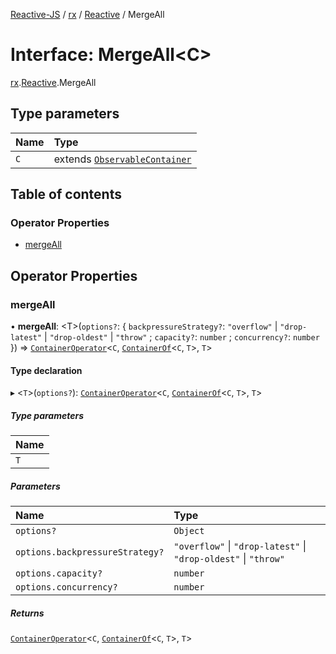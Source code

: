 [Reactive-JS](../README.md) / [rx](../modules/rx.md) / [Reactive](../modules/rx.Reactive.md) / MergeAll

# Interface: MergeAll<C\>

[rx](../modules/rx.md).[Reactive](../modules/rx.Reactive.md).MergeAll

## Type parameters

| Name | Type |
| :------ | :------ |
| `C` | extends [`ObservableContainer`](rx.ObservableContainer.md) |

## Table of contents

### Operator Properties

- [mergeAll](rx.Reactive.MergeAll.md#mergeall)

## Operator Properties

### mergeAll

• **mergeAll**: <T\>(`options?`: { `backpressureStrategy?`: ``"overflow"`` \| ``"drop-latest"`` \| ``"drop-oldest"`` \| ``"throw"`` ; `capacity?`: `number` ; `concurrency?`: `number`  }) => [`ContainerOperator`](../modules/containers.md#containeroperator)<`C`, [`ContainerOf`](../modules/containers.md#containerof)<`C`, `T`\>, `T`\>

#### Type declaration

▸ <`T`\>(`options?`): [`ContainerOperator`](../modules/containers.md#containeroperator)<`C`, [`ContainerOf`](../modules/containers.md#containerof)<`C`, `T`\>, `T`\>

##### Type parameters

| Name |
| :------ |
| `T` |

##### Parameters

| Name | Type |
| :------ | :------ |
| `options?` | `Object` |
| `options.backpressureStrategy?` | ``"overflow"`` \| ``"drop-latest"`` \| ``"drop-oldest"`` \| ``"throw"`` |
| `options.capacity?` | `number` |
| `options.concurrency?` | `number` |

##### Returns

[`ContainerOperator`](../modules/containers.md#containeroperator)<`C`, [`ContainerOf`](../modules/containers.md#containerof)<`C`, `T`\>, `T`\>
